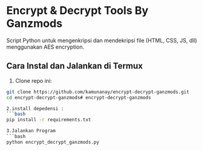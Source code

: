 # Encrypt & Decrypt Tools By Ganzmods

Script Python untuk mengenkripsi dan mendekripsi file (HTML, CSS, JS, dll) menggunakan AES encryption.

## Cara Instal dan Jalankan di Termux

1. Clone repo ini:
```bash
git clone https://github.com/kamunanay/encrypt-decrypt-ganzmods.git
cd encrypt-decrypt-ganzmods# encrypt-decrypt-ganzmods

2.install depedensi :
```bash
pip install -r requirements.txt

3.Jalankan Program
```bash
python encrypt_decrypt_ganzmods.py
